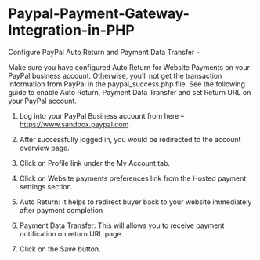 # Paypal-Payment-Gateway-Integration-in-PHP

Configure PayPal Auto Return and Payment Data Transfer - 

Make sure you have configured Auto Return for Website Payments on your PayPal business account. Otherwise, you’ll not get the transaction information from PayPal in the paypal_success.php file. See the following guide to enable Auto Return, Payment Data Transfer and set Return URL on your PayPal account.

1. Log into your PayPal Business account from here – https://www.sandbox.paypal.com

2. After successfully logged in, you would be redirected to the account overview page.

3. Click on Profile link under the My Account tab.

4. Click on Website payments preferences link from the Hosted payment settings section.

5. Auto Return: It helps to redirect buyer back to your website immediately after payment completion

6. Payment Data Transfer: This will allows you to receive payment notification on return URL page.

7. Click on the Save button.
